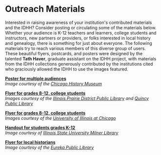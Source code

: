 # Outreach Materials

Interested in raising awareness of your institution's contributed materials and the IDHH? Consider posting or circulating some of the materials below. Whether your audience is K-12 teachers and learners, college students and instructors, new partners or providers, or folks interested in local history and genealogy, there is something for just about everyone. The following materials try to reach various members of this diverse group of users. These beautiful flyers, postcards, and posters were designed by the talented **Tath Haver**, graduate assistant on the IDHH project, with materials from the IDHH collections generously contributed by the institutions cited who graciously allowed the IDHH to use the images featured.

[**Poster for multiple audiences**](https://uofi.box.com/s/xqkumvj6hdsnwxlw5e856jmn0b7cows5)  
_Image courtesy of the [Chicago History Museum](/search?provider=%22Chicago%20History%20Museum%22)_

[**Flyer for grades 8-12, college students**](https://uofi.box.com/s/353hjw3u8s3a0l87ve0wnbe06dospsh9)  
_Images courtesy of the [Illinois Prairie District Public Library](/search?provider=%22Illinois%20Prairie%20District%20Public%20Library%22) and [Quincy Public Library](/search?provider=%22Quincy%20Public%20Library%22)_

[**Flyer for grades 8-12, college students**](https://uofi.box.com/s/6vdp8p8c7m823xc9czkyyjiwaw0ee6sb)  
_Images courtesy of the [University of Illinois at Chicago](search?provider=%22University%20of%20Illinois%20at%20Chicago%22)_

[**Handout for students grades K-12**](https://uofi.box.com/s/csulciel1k00trytboyduf0470ojejwm)  
_Image courtesy of [Illinois State University Milner Library](/search?provider=%22Illinois%20State%20University%22)_

[**Flyer for local historians**](https://uofi.box.com/s/pw0pnhwj9ugu3racc65ifp039eepo77g)  
_Image courtesy of the [Eureka Public Library](/search?provider=%22Eureka%20Public%20Library%20District,%20Eureka%20Illinois%22)_
